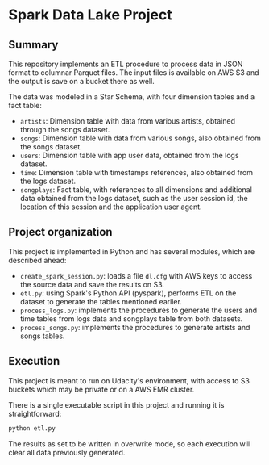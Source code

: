 # Spark Data Lake Project

## Summary

This repository implements an ETL procedure to process data in JSON format to columnar Parquet files. The input files is available on AWS S3 and the output is save on a bucket there as well.

The data was modeled in a Star Schema, with four dimension tables and a fact table:

- `artists`: Dimension table with data from various artists, obtained through the songs dataset.
- `songs`: Dimension table with data from various songs, also obtained from the songs dataset.
- `users`: Dimension table with app user data, obtained from the logs dataset.
- `time`: Dimension table with timestamps references, also obtained from the logs dataset.
- `songplays`: Fact table, with references to all dimensions and additional data obtained from the logs dataset, such as the user session id, the location of this session and the application user agent.

## Project organization

This project is implemented in Python and has several modules, which are described ahead:

- `create_spark_session.py`: loads a file `dl.cfg` with AWS keys to access the source data and save the results on S3.
- `etl.py`: using Spark's Python API (pyspark), performs ETL on the dataset to generate the tables mentioned earlier.
- `process_logs.py`: implements the procedures to generate the users and time tables from logs data and songplays table from both datasets.
- `process_songs.py`: implements the procedures to generate artists and songs tables.

## Execution

This project is meant to run on Udacity's environment, with access to S3 buckets which may be private or on a AWS EMR cluster.

There is a single executable script in this project and running it is straightforward:

```bash
python etl.py
```

The results as set to be written in overwrite mode, so each execution will clear all data previously generated.
